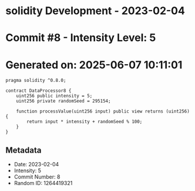﻿# solidity Development - 2023-02-04
# Commit #8 - Intensity Level: 5
# Generated on: 2025-06-07 10:11:01
```solidity
pragma solidity ^0.8.0;

contract DataProcessor8 {
    uint256 public intensity = 5;
    uint256 private randomSeed = 295154;

    function processValue(uint256 input) public view returns (uint256) {
        return input * intensity + randomSeed % 100;
    }
}
```
## Metadata
- Date: 2023-02-04
- Intensity: 5
- Commit Number: 8
- Random ID: 1264419321

